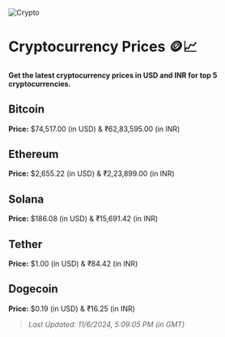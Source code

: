 
![Crypto](https://www.techguide.com.au/wp-content/uploads/2020/11/crypto3.jpeg)

# Cryptocurrency Prices 🪙📈

#### Get the latest cryptocurrency prices in USD and INR for top 5 cryptocurrencies.

## Bitcoin

**Price:** $74,517.00 (in USD) & ₹62,83,595.00 (in INR)

## Ethereum

**Price:** $2,655.22 (in USD) & ₹2,23,899.00 (in INR)

## Solana

**Price:** $186.08 (in USD) & ₹15,691.42 (in INR)

## Tether

**Price:** $1.00 (in USD) & ₹84.42 (in INR)

## Dogecoin

**Price:** $0.19 (in USD) & ₹16.25 (in INR)

> _Last Updated: 11/6/2024, 5:09:05 PM (in GMT)_
